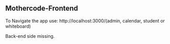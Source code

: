 ## Mothercode-Frontend

To Navigate the app use: http://localhost:3000/(admin, calendar, student or whiteboard)

Back-end side missing.
